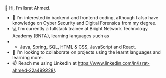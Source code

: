 👋 Hi, I’m Israt Ahmed.
- 👀 I’m interested in backend and frontend coding, although I also have knowledge on Cyber Security and Digital Forensics from my degree.  
- 💻 I’m currently a fullstack trainee at Bright Network Technology Academy (BNTA), learning languages such as 
- - Java, Spring, SQL, HTML & CSS, JavaScript and React. 
- 🤝 I’m looking to collaborate on projects using the learnt languages and learning more. 
- 📫 Reach me using LinkedIn at https://www.linkedin.com/in/israt-ahmed-22a499228/. 

<!---
IsratAhmed/IsratAhmed is a ✨ special ✨ repository because its `README.md` (this file) appears on your GitHub profile.
You can click the Preview link to take a look at your changes.
--->
